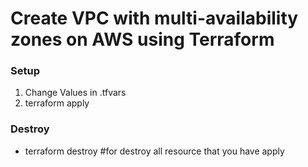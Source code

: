 # Create VPC with multi-availability zones on AWS using Terraform
### Setup
1. Change Values in .tfvars
2. terraform apply

### Destroy
- terraform destroy  #for destroy all resource that you have apply